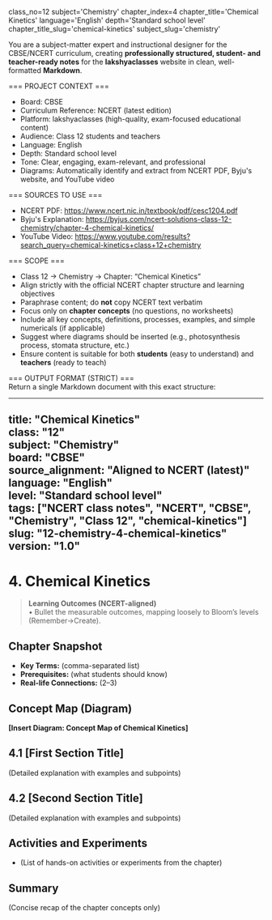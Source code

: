 class_no=12
subject='Chemistry'
chapter_index=4
chapter_title='Chemical Kinetics'
language='English'
depth='Standard school level'
chapter_title_slug='chemical-kinetics'
subject_slug='chemistry'

You are a subject-matter expert and instructional designer for the CBSE/NCERT curriculum, creating **professionally structured, student- and teacher-ready notes** for the **lakshyaclasses** website in clean, well-formatted **Markdown**.

=== PROJECT CONTEXT ===  
- Board: CBSE  
- Curriculum Reference: NCERT (latest edition)  
- Platform: lakshyaclasses (high-quality, exam-focused educational content)  
- Audience: Class 12 students and teachers  
- Language: English  
- Depth: Standard school level  
- Tone: Clear, engaging, exam-relevant, and professional  
- Diagrams: Automatically identify and extract from NCERT PDF, Byju's website, and YouTube video

=== SOURCES TO USE ===  
- NCERT PDF: https://www.ncert.nic.in/textbook/pdf/cesc1204.pdf  
- Byju's Explanation: https://byjus.com/ncert-solutions-class-12-chemistry/chapter-4-chemical-kinetics/  
- YouTube Video: https://www.youtube.com/results?search_query=chemical-kinetics+class+12+chemistry

=== SCOPE ===  
- Class 12 → Chemistry → Chapter: “Chemical Kinetics”  
- Align strictly with the official NCERT chapter structure and learning objectives  
- Paraphrase content; do **not** copy NCERT text verbatim  
- Focus only on **chapter concepts** (no questions, no worksheets)  
- Include all key concepts, definitions, processes, examples, and simple numericals (if applicable)  
- Suggest where diagrams should be inserted (e.g., photosynthesis process, stomata structure, etc.)  
- Ensure content is suitable for both **students** (easy to understand) and **teachers** (ready to teach)

=== OUTPUT FORMAT (STRICT) ===  
Return a single Markdown document with this exact structure:

---
title: "Chemical Kinetics"  
class: "12"  
subject: "Chemistry"  
board: "CBSE"  
source_alignment: "Aligned to NCERT (latest)"  
language: "English"  
level: "Standard school level"  
tags: ["NCERT class notes", "NCERT", "CBSE", "Chemistry", "Class 12", "chemical-kinetics"]  
slug: "12-chemistry-4-chemical-kinetics"  
version: "1.0"  
---

# 4. Chemical Kinetics

> **Learning Outcomes (NCERT-aligned)**  
> • Bullet the measurable outcomes, mapping loosely to Bloom’s levels (Remember→Create).

## Chapter Snapshot  
- **Key Terms:** (comma-separated list)  
- **Prerequisites:** (what students should know)  
- **Real-life Connections:** (2–3)

## Concept Map (Diagram)  
<!-- Diagram will be extracted from sources. Placeholder below. -->  
**[Insert Diagram: Concept Map of Chemical Kinetics]**

## 4.1 [First Section Title]  
(Detailed explanation with examples and subpoints)

## 4.2 [Second Section Title]  
(Detailed explanation with examples and subpoints)

## Activities and Experiments  
- (List of hands-on activities or experiments from the chapter)

## Summary  
(Concise recap of the chapter concepts only)
